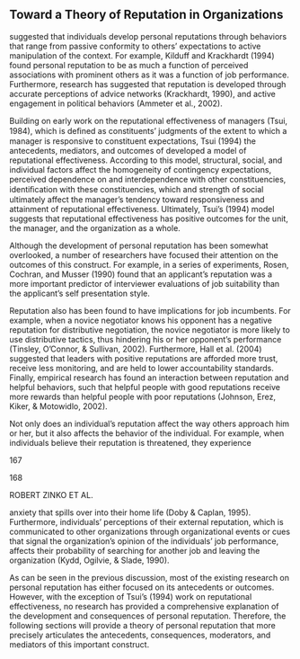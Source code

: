 ## Toward a Theory of Reputation in Organizations

suggested that individuals develop personal reputations through behaviors that range from passive conformity to others’ expectations to active manipulation of the context. For example, Kilduff and Krackhardt (1994) found personal reputation to be as much a function of perceived associations with prominent others as it was a function of job performance. Furthermore, research has suggested that reputation is developed through accurate perceptions of advice networks (Krackhardt, 1990), and active engagement in political behaviors (Ammeter et al., 2002).

Building on early work on the reputational effectiveness of managers (Tsui, 1984), which is deﬁned as constituents’ judgments of the extent to which a manager is responsive to constituent expectations, Tsui (1994) the antecedents, mediators, and outcomes of developed a model of reputational effectiveness. According to this model, structural, social, and individual factors affect the homogeneity of contingency expectations, perceived dependence on and interdependence with other constituencies, identiﬁcation with these constituencies, which and strength of social ultimately affect the manager’s tendency toward responsiveness and attainment of reputational effectiveness. Ultimately, Tsui’s (1994) model suggests that reputational effectiveness has positive outcomes for the unit, the manager, and the organization as a whole.

Although the development of personal reputation has been somewhat overlooked, a number of researchers have focused their attention on the outcomes of this construct. For example, in a series of experiments, Rosen, Cochran, and Musser (1990) found that an applicant’s reputation was a more important predictor of interviewer evaluations of job suitability than the applicant’s self presentation style.

Reputation also has been found to have implications for job incumbents. For example, when a novice negotiator knows his opponent has a negative reputation for distributive negotiation, the novice negotiator is more likely to use distributive tactics, thus hindering his or her opponent’s performance (Tinsley, O’Connor, & Sullivan, 2002). Furthermore, Hall et al. (2004) suggested that leaders with positive reputations are afforded more trust, receive less monitoring, and are held to lower accountability standards. Finally, empirical research has found an interaction between reputation and helpful behaviors, such that helpful people with good reputations receive more rewards than helpful people with poor reputations (Johnson, Erez, Kiker, & Motowidlo, 2002).

Not only does an individual’s reputation affect the way others approach him or her, but it also affects the behavior of the individual. For example, when individuals believe their reputation is threatened, they experience

167

168

ROBERT ZINKO ET AL.

anxiety that spills over into their home life (Doby & Caplan, 1995). Furthermore, individuals’ perceptions of their external reputation, which is communicated to other organizations through organizational events or cues that signal the organization’s opinion of the individuals’ job performance, affects their probability of searching for another job and leaving the organization (Kydd, Ogilvie, & Slade, 1990).

As can be seen in the previous discussion, most of the existing research on personal reputation has either focused on its antecedents or outcomes. However, with the exception of Tsui’s (1994) work on reputational effectiveness, no research has provided a comprehensive explanation of the development and consequences of personal reputation. Therefore, the following sections will provide a theory of personal reputation that more precisely articulates the antecedents, consequences, moderators, and mediators of this important construct.
